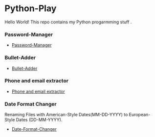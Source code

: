 # Python-Play
Hello World! 
This repo contains my Python progarmming stuff .

### Password-Manager 
- [Password-Manager](https://github.com/siAyush/Python-Play/tree/master/Password-manger)
### Bullet-Adder 
- [Bullet-Adder](https://github.com/siAyush/Python-Play/tree/master/Bullet_Adder)
### Phone and email extractor
- [Phone and email extractor](https://github.com/siAyush/Python-Play/blob/master/Phone%20and%20email%20extractor/regex.py)
### Date Format Changer
Renaming Files with American-Style Dates(MM-DD-YYYY) to
European-Style Dates (DD-MM-YYYY).
- [Date-Format-Changer](https://github.com/siAyush/Python-Play/blob/master/Date-format-changer/date_changer.py)
